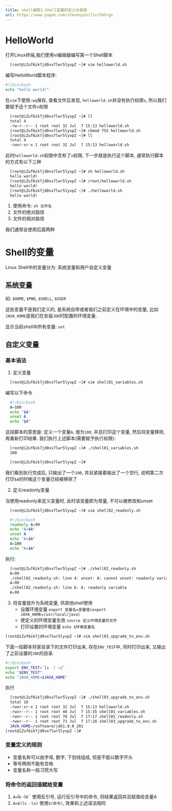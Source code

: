```yaml
---
title: shell编程1-Shell变量的定义与使用
url: https://www.yuque.com/stevenyin/liv/hkhrgx
---
```


<a name="HelloWorld"></a>

# HelloWorld

打开Linux终端,我们使用vi编辑器编写第一个Shell脚本

```sh
  [root@iZuf6ik7jd0vx7lwr5lyvpZ ~]# vim helloworld.sh
```

编写HelloWorld脚本程序:

```sh
#!/bin/bash
echo "hello world!"
```

在`vim`下使用`:wq`保存, 查看文件后发现, `helloworld.sh`并没有执行权限`x`, 所以我们要赋予这个文件`x`权限

```sh
  [root@iZuf6ik7jd0vx7lwr5lyvpZ ~]# ll
  total 4
  -rw-r--r-- 1 root root 32 Jul  7 15:13 helloworld.sh
  [root@iZuf6ik7jd0vx7lwr5lyvpZ ~]# chmod 755 helloworld.sh
  [root@iZuf6ik7jd0vx7lwr5lyvpZ ~]# ll
  total 4
  -rwxr-xr-x 1 root root 32 Jul  7 15:13 helloworld.sh
```

此时`helloworld.sh`权限中含有了`x`权限, 下一步就是执行这个脚本, 通常执行脚本的方式有以下三种

```sh
  [root@iZuf6ik7jd0vx7lwr5lyvpZ ~]# sh helloworld.sh
  hello world!
  [root@iZuf6ik7jd0vx7lwr5lyvpZ ~]# /root/helloworld.sh
  hello world!
  [root@iZuf6ik7jd0vx7lwr5lyvpZ ~]# ./helloworld.sh
  hello world!
```

1. 使用命令: `sh 文件名`
2. 文件的绝对路径
3. 文件的相对路径

我们通常会使用后面两种

<a name="ff3f484b"></a>

# Shell的变量

Linux Shell中的变量分为: 系统变量和用户自定义变量

<a name="979a5068"></a>

## 系统变量

如: `$HOME`, `$PWD`, `$SHELL`, `$USER`

这些变量不是我们定义的, 是系统自带或者我们之前定义在环境中的变量, 比如`JAVA_HOME`是我们在安装`JDK`时配置的环境变量.

显示当前shell中所有变量: `set`

<a name="b273953b"></a>

## 自定义变量

<a name="c4dd9766"></a>

### 基本语法

1. 定义变量

```sh
  [root@iZuf6ik7jd0vx7lwr5lyvpZ ~]# vim shell01_variables.sh
```

编写以下命令

```sh
  #!/bin/bash
  A=100
  echo "$A"
  unset A
  echo "$A"
```

这段脚本的意思是: 定义一个变量`A`, 值为`100`, 并且打印这个变量, 然后将变量移除, 再重新打印结果.
我们执行上述脚本(需要赋予执行权限):

```sh
  [root@iZuf6ik7jd0vx7lwr5lyvpZ ~]# ./shell01_variables.sh
  100

  [root@iZuf6ik7jd0vx7lwr5lyvpZ ~]#
```

我们看到执行完成后, 只输出了一个`100`, 并且紧接着输出了一个空行, 说明第二次打印`$A`的时候这个变量已经被移除了

2. 定义readonly变量

当使用readonly来定义变量时, 此时该变量即为常量, 不可以被修改和unset

```sh
  [root@iZuf6ik7jd0vx7lwr5lyvpZ ~]# vim shell02_readonly.sh
```

```sh
  #!/bin/bash
  readonly A=99
  echo "A=$A"
  unset A
  echo "A=$A"
  A=100
  echo "A=$A"
```

执行:

```sh
  [root@iZuf6ik7jd0vx7lwr5lyvpZ ~]# ./shell02_readonly.sh
  A=99
  ./shell02_readonly.sh: line 4: unset: A: cannot unset: readonly variable
  A=99
  ./shell02_readonly.sh: line 6: A: readonly variable
  A=99
```

3. 将变量提升为系统变量, 供其他shell使用
   - 设置环境变量 `export 变量名=变量值(export JAVA_HOME=/usr/local/java)`
   - 使定义的环境变量生效 `source 定义环境变量的文件`
   - 打印设置的环境变量 `echo $环境变量名`

```sh
[root@iZuf6ik7jd0vx7lwr5lyvpZ ~]# vim shell03_upgrade_to_env.sh
```

下面一段脚本将家目录下的文件打印出来, 存在`ENV_TEST`中, 同时打印出来, 又输出了之前设置的`JDK`的目录.

```sh
#!/bin/bash
export ENV_TEST=`ls -l ~/`
echo "$ENV_TEST"
echo "JAVA_HOME=$JAVA_HOME"
```

执行

```sh
  [root@iZuf6ik7jd0vx7lwr5lyvpZ ~]# ./shell03_upgrade_to_env.sh
  total 16
  -rwxr-xr-x 1 root root 32 Jul  7 15:13 helloworld.sh
  -rwxr--r-- 1 root root 46 Jul  7 15:35 shell01_variables.sh
  -rwxr--r-- 1 root root 76 Jul  7 17:17 shell02_readonly.sh
  -rwxr--r-- 1 root root 73 Jul  7 17:28 shell03_upgrade_to_env.sh
  JAVA_HOME=/software/jdk1.8.0_201
[root@iZuf6ik7jd0vx7lwr5lyvpZ ~]#
```

<a name="77c24679"></a>

### 变量定义的规则

- 变量名称可以由字母, 数字, 下划线组成, 但是不能以数字开头
- 等号两侧不能有空格
- 变量名称一般习惯大写

<a name="c75b7e48"></a>

### 将命令的返回值赋给变量

1. `A=`ls -la\`\` 使用反引号, 运行反引号中的命令, 将结果返回并且赋值给变量A
2. `A=$(ls -la)` 使用`$(命令)`, 效果和上述语法相同
